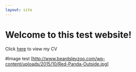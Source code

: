 ```yaml
---
layout: site
---
```

# Welcome to this test website!



Click [here](cv.md) to view my CV

#Image test
[http://www.beardsleyzoo.com/wp-content/uploads/2015/10/Red-Panda-Outside.jpg]
